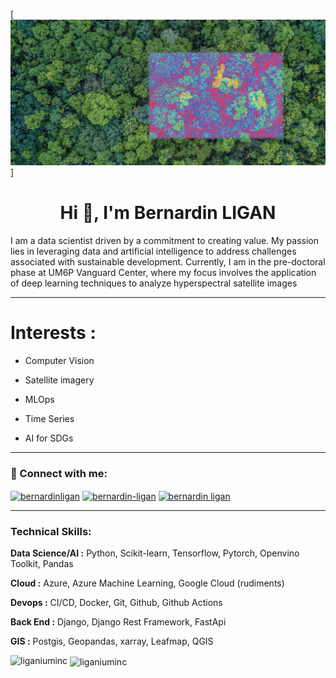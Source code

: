[![MasterHead](banner_HSI.jpg)]

<h1 align="center">Hi 👋, I'm Bernardin LIGAN </h1>
<p>I am a data scientist driven by a commitment to creating value. My passion lies in leveraging data and artificial intelligence to address challenges associated with sustainable development. Currently, I am in the pre-doctoral phase at UM6P Vanguard Center, where my focus involves the application of deep learning techniques to analyze hyperspectral satellite images</p>

<hr> 

<h1> Interests : </h1>

- Computer Vision
  
- Satellite imagery
  
- MLOps
  
- Time Series
  
- AI for SDGs

<hr> 

<h3 align="left"> 🤝 Connect with me:</h3>
<p align="left">
<a href="https://twitter.com/bernardinligan" target="blank"><img align="center" src="https://raw.githubusercontent.com/rahuldkjain/github-profile-readme-generator/master/src/images/icons/Social/twitter.svg" alt="bernardinligan" height="30" width="40" /></a>
<a href="https://linkedin.com/in/bernardin-ligan" target="blank"><img align="center" src="https://raw.githubusercontent.com/rahuldkjain/github-profile-readme-generator/master/src/images/icons/Social/linked-in-alt.svg" alt="bernardin-ligan" height="30" width="40" /></a>
<a href="https://kaggle.com/bernardin ligan" target="blank"><img align="center" src="https://raw.githubusercontent.com/rahuldkjain/github-profile-readme-generator/master/src/images/icons/Social/kaggle.svg" alt="bernardin ligan" height="30" width="40" /></a>
</p>

<hr> 

<h3 align="left">Technical Skills:</h3>

**Data Science/AI :** Python, Scikit-learn, Tensorflow, Pytorch, Openvino Toolkit, Pandas

**Cloud :** Azure, Azure Machine Learning, Google Cloud (rudiments)

**Devops :** CI/CD, Docker, Git, Github, Github Actions

**Back End :** Django, Django Rest Framework, FastApi

**GIS :** Postgis, Geopandas, xarray, Leafmap, QGIS

<p><img align="left" src="https://github-readme-stats.vercel.app/api/top-langs?username=liganiuminc&show_icons=true&locale=en&layout=compact" alt="liganiuminc" /></p>

<p>&nbsp;<img align="center" src="https://github-readme-stats.vercel.app/api?username=liganiuminc&show_icons=true&locale=en" alt="liganiuminc" /></p>


